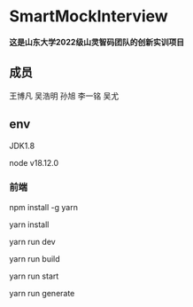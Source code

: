 # SmartMockInterview
**这是山东大学2022级山灵智码团队的创新实训项目**
## 成员
王博凡
吴浩明
孙旭
李一铭
吴尤


## env
JDK1.8

node v18.12.0

### 前端

npm install -g yarn

yarn install

yarn run dev

yarn run build

yarn run start

yarn run generate
